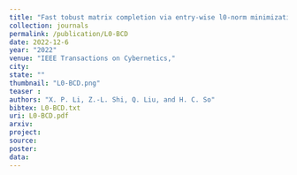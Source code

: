 ```yaml
---
title: "Fast tobust matrix completion via entry-wise l0-norm minimization"
collection: journals
permalink: /publication/L0-BCD
date: 2022-12-6
year: "2022"
venue: "IEEE Transactions on Cybernetics,"
city: 
state: ""
thumbnail: "L0-BCD.png"
teaser : 
authors: "X. P. Li, Z.-L. Shi, Q. Liu, and H. C. So"
bibtex: L0-BCD.txt
uri: L0-BCD.pdf
arxiv: 
project: 
source: 
poster: 
data:
---
```

